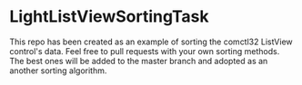 # LightListViewSortingTask
This repo has been created as an example of sorting the comctl32 ListView control's data. Feel free to pull requests with your own sorting methods. The best ones will be added to the master branch and adopted as an another sorting algorithm.
